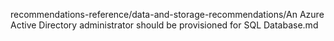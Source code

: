 recommendations-reference/data-and-storage-recommendations/An Azure Active Directory administrator should be provisioned for SQL Database.md